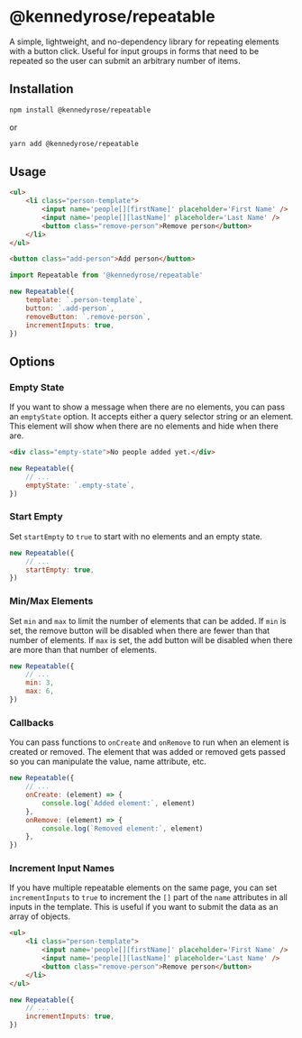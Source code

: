 # @kennedyrose/repeatable

A simple, lightweight, and no-dependency library for repeating elements with a button click. Useful for input groups in forms that need to be repeated so the user can submit an arbitrary number of items.

## Installation

```bash
npm install @kennedyrose/repeatable
```

or

```bash
yarn add @kennedyrose/repeatable
```

## Usage

```html
<ul>
	<li class="person-template">
		<input name='people[][firstName]' placeholder='First Name' />
		<input name='people[][lastName]' placeholder='Last Name' />
		<button class="remove-person">Remove person</button>
	</li>
</ul>

<button class="add-person">Add person</button>
```

```javascript
import Repeatable from '@kennedyrose/repeatable'

new Repeatable({
	template: `.person-template`,
	button: `.add-person`,
	removeButton: `.remove-person`,
	incrementInputs: true,
})
```

## Options

### Empty State

If you want to show a message when there are no elements, you can pass an `emptyState` option. It accepts either a query selector string or an element. This element will show when there are no elements and hide when there are.

```html
<div class="empty-state">No people added yet.</div>
```

```javascript
new Repeatable({
	// ...
	emptyState: `.empty-state`,
})
```

### Start Empty

Set `startEmpty` to `true` to start with no elements and an empty state.

```javascript
new Repeatable({
	// ...
	startEmpty: true,
})
```

### Min/Max Elements

Set `min` and `max` to limit the number of elements that can be added. If `min` is set, the remove button will be disabled when there are fewer than that number of elements. If `max` is set, the add button will be disabled when there are more than that number of elements.

```javascript
new Repeatable({
	// ...
	min: 3,
	max: 6,
})
```

### Callbacks

You can pass functions to `onCreate` and `onRemove` to run when an element is created or removed. The element that was added or removed gets passed so you can manipulate the value, name attribute, etc.

```javascript
new Repeatable({
	// ...
	onCreate: (element) => {
		console.log(`Added element:`, element)
	},
	onRemove: (element) => {
		console.log(`Removed element:`, element)
	},
})
```

### Increment Input Names

If you have multiple repeatable elements on the same page, you can set `incrementInputs` to `true` to increment the `[]` part of the `name` attributes in all inputs in the template. This is useful if you want to submit the data as an array of objects.

```html
<ul>
	<li class="person-template">
		<input name='people[][firstName]' placeholder='First Name' />
		<input name='people[][lastName]' placeholder='Last Name' />
		<button class="remove-person">Remove person</button>
	</li>
</ul>
```

```javascript
new Repeatable({
	// ...
	incrementInputs: true,
})
```
